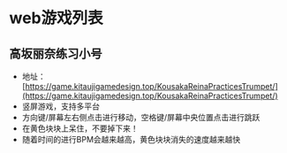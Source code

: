 # web游戏列表

## 高坂丽奈练习小号
- 地址：[https://game.kitaujigamedesign.top/KousakaReinaPracticesTrumpet/](https://game.kitaujigamedesign.top/KousakaReinaPracticesTrumpet/)
- 竖屏游戏，支持多平台
- 方向键/屏幕左右侧点击进行移动，空格键/屏幕中央位置点击进行跳跃
- 在黄色块块上呆住，不要掉下来！
- 随着时间的进行BPM会越来越高，黄色块块消失的速度越来越快

